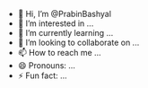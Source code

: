 - 👋 Hi, I’m @PrabinBashyal
- 👀 I’m interested in ...
- 🌱 I’m currently learning ...
- 💞️ I’m looking to collaborate on ...
- 📫 How to reach me ...
- 😄 Pronouns: ...
- ⚡ Fun fact: ...

<!---
PrabinBashyal/PrabinBashyal is a ✨ special ✨ repository because its `README.md` (this file) appears on your GitHub profile.
You can click the Preview link to take a look at your changes.
--->
